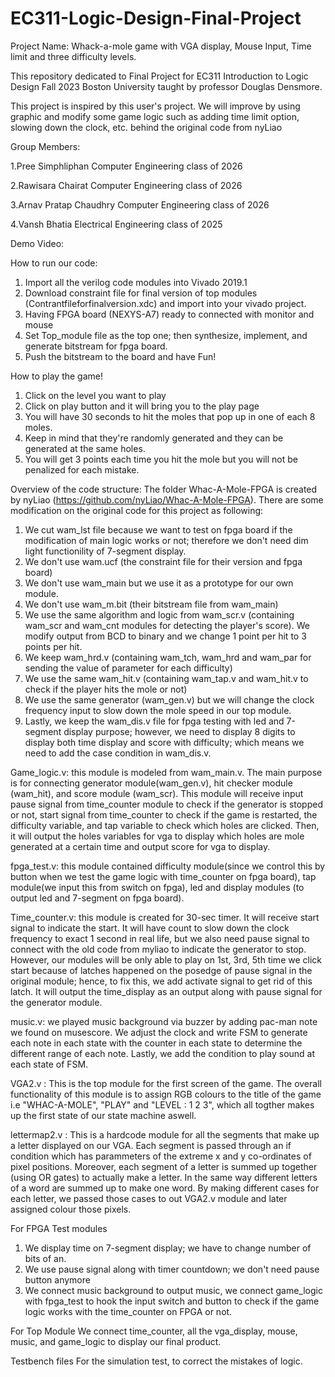 # EC311-Logic-Design-Final-Project

Project Name: Whack-a-mole game with VGA display, Mouse Input, Time limit and three difficulty levels. 

This repository dedicated to Final Project for EC311 Introduction to Logic Design Fall 2023 Boston University taught by professor Douglas Densmore.

This project is inspired by this user's project. We will improve by using graphic and modify some game logic such as adding time limit option, slowing down the clock, etc. behind the original code from nyLiao

Group Members:

1.Pree Simphliphan Computer Engineering class of 2026

2.Rawisara Chairat Computer Engineering class of 2026

3.Arnav Pratap Chaudhry Computer Engineering class of 2026

4.Vansh Bhatia Electrical Engineering class of 2025

Demo Video:

How to run our code:
1. Import all the verilog code modules into Vivado 2019.1
2. Download constraint file for final version of top modules (Contrantfileforfinalversion.xdc) and import into your vivado project.
3. Having FPGA board (NEXYS-A7) ready to connected with monitor and mouse
4. Set Top_module file as the top one; then synthesize, implement, and generate bitstream for fpga board.
5. Push the bitstream to the board and have Fun!

How to play the game!
1. Click on the level you want to play
2. Click on play button and it will bring you to the play page
3. You will have 30 seconds to hit the moles that pop up in one of each 8 moles.
4. Keep in mind that they're randomly generated and they can be generated at the same holes.
5. You will get 3 points each time you hit the mole but you will not be penalized for each mistake.

Overview of the code structure:
The folder Whac-A-Mole-FPGA is created by nyLiao (https://github.com/nyLiao/Whac-A-Mole-FPGA). There are some modification on the original code for this project as following:
1. We cut wam_lst file because we want to test on fpga board if the modification of main logic works or not; therefore we don't need dim light functionility of 7-segment display.
2. We don't use wam.ucf (the constraint file for their version and fpga board)
3. We don't use wam_main but we use it as a prototype for our own module.
4. We don't use wam_m.bit (their bitstream file from wam_main)
5. We use the same algorithm and logic from wam_scr.v (containing wam_scr and wam_cnt modules for detecting the player's score). We modify output from BCD to binary and we change 1 point per hit to 3 points per hit.
6. We keep wam_hrd.v (containing wam_tch, wam_hrd and wam_par for sending the value of parameter for each difficulty)
7. We use the same wam_hit.v (containing wam_tap.v and wam_hit.v to check if the player hits the mole or not)
8. We use the same generator (wam_gen.v) but we will change the clock frequency input to slow down the mole speed in our top module.
9. Lastly, we keep the wam_dis.v file for fpga testing with led and 7-segment display purpose; however, we need to display 8 digits to display both time display and score with difficulty; which means we need to add the case condition in wam_dis.v.

Game_logic.v: this module is modeled from wam_main.v. The main purpose is for connecting generator module(wam_gen.v), hit checker module (wam_hit), and score module (wam_scr).
This module will receive input pause signal from time_counter module to check if the generator is stopped or not, start signal from time_counter to check if the game is restarted, the difficulty variable, and tap variable to check which holes are clicked. Then, it will output the holes variables for vga to display which holes are mole generated at a certain time and output score for vga to display.

fpga_test.v: this module contained difficulty module(since we control this by button when we test the game logic with time_counter on fpga board), tap module(we input this from switch on fpga), led and display modules (to output led and 7-segment on fpga board).

Time_counter.v: this module is created for 30-sec timer. It will receive start signal to indicate the start. It will have count to slow down the clock frequency to exact 1 second in real life, but we also need pause signal to connect with the old code from myliao to indicate the generator to stop. However, our modules will be only able to play on 1st, 3rd, 5th time we click start because of latches happened on the posedge of pause signal in the original module; hence, to fix this, we add activate signal to get rid of this latch.
It will output the time_display as an output along with pause signal for the generator module.

music.v: we played music background via buzzer by adding pac-man note we found on musescore. We adjust the clock and write FSM to generate each note in each state with the counter in each state to determine the different range of each note. Lastly, we add the condition to play sound at each state of FSM.

VGA2.v : This is the top module for the first screen of the game. The overall functionality of this module is to assign RGB colours to the title of the game i.e "WHAC-A-MOLE", "PLAY" and "LEVEL : 1 2 3", which all togther makes up the first state of our state machine aswell. 

lettermap2.v : This is a hardcode module for all the segments that make up a letter displayed on our VGA. Each segment is passed through an if condition which has parammeters of the extreme x and y co-ordinates of pixel positions. Moreover, each segment 
of a letter is summed up together (using OR gates) to actually make a letter. In the same way different letters of a word are summed up to make one word. By making different cases for each letter, we passed those cases to out VGA2.v module and later assigned colour those pixels. 


For FPGA Test modules
1. We display time on 7-segment display; we have to change number of bits of an.
2. We use pause signal along with timer countdown; we don't need pause button anymore
3. We connect music background to output music, we connect game_logic with fpga_test to hook the input switch and button to check if the game logic works with the time_counter on FPGA or not.

For Top Module
We connect time_counter, all the vga_display, mouse, music, and game_logic to display our final product.

Testbench files
For the simulation test, to correct the mistakes of logic.

